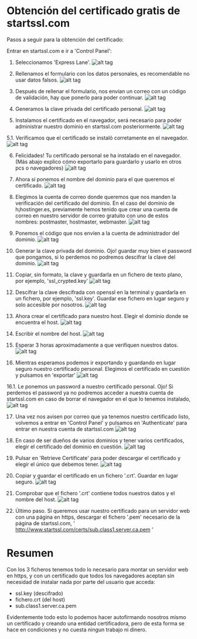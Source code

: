 # Obtención del certificado gratis de startssl.com

Pasos a seguir para la obtención del certificado:

Entrar en startssl.com e ir a 'Control Panel':

1. Seleccionamos 'Express Lane'.
![alt tag](images/1.png?raw_true "Entrar en Control Panel")

2. Rellenamos el formulario con los datos personales, es recomendable no usar datos falsos.
![alt tag](images/2.png?raw_true "Rellenar formulario")

3. Después de rellenar el formulario, nos envían un correo con un código de validación, hay que ponerlo para poder continuar.
![alt tag](images/3.png?raw_true "Confirmar con el código recibido")

4. Generamos la clave privada del certificado personal.
![alt tag](images/4.png?raw_true "Generar clave privada")

5. Instalamos el certificado en el navegador, será necesario para poder administrar nuestro dominio en startssl.com posteriormente.
![alt tag](images/5.png?raw_true "Instalar certificado")

5.1. Verificamos que el certificado se instaló corretamente en el navegador.
![alt tag](images/5.1.png?raw_true "Verificar certificado")

6. Felicidades! Tu certificado personal se ha instalado en el navegador. (Más abajo explico cómo exportarlo para guardarlo y usarlo en otros pcs o navegadores)
![alt tag](images/6.png?raw_true "Continuar")

7. Ahora sí ponemos el nombre del dominio para el que queremos el certificado.
![alt tag](images/7.png?raw_true "Poner nombre del dominio")

8. Elegimos la cuenta de correo donde queremos que nos manden la verificación del certificado del dominio.
En el caso del dominio de h¡hostinger.es, previamente hemos tenido que crear una cuenta de correo en nuestro servidor de correo gratuito con uno de estos nombres: postmaster, hostmaster, webmaster.
![alt tag](images/8.png?raw_true "Elegir cuenta de correo del dominio")

9. Ponemos el código que nos envíen a la cuenta de administrador del dominio.
![alt tag](images/9.png?raw_true "Escribir código de activación el el fromulario")

10. Generar la clave privada del dominio. Ojo! guardar muy bien el password que pongamos, si lo perdemos no podremos descifrar la clave del dominio.
![alt tag](images/10.png?raw_true "Generar clave privada del dominio")

11. Copiar, sin formato, la clave y guardarla en un fichero de texto plano, por ejemplo, 'ssl_crypted.key'
![alt tag](images/11.png?raw_true "Copiar y guardar clave cifrada")

12. Descifrar la clave descifrada con openssl en la terminal y guardarla en un fichero, por ejemplo, 'ssl.key'. Guardar ese fichero en lugar seguro y solo accesible por nosotros.
![alt tag](images/12.png?raw_true "Descifrar y guardar clave en un fichero.")

13. Ahora crear el certificado para nuestro host. Elegir el dominio donde se encuentra el host.
![alt tag](images/13.png?raw_true "Elegir el dominio")

14. Escribir el nombre del host.
![alt tag](images/14.png?raw_true "Escribir nombre del host")

15. Esperar 3 horas aproximadamente a que verifiquen nuestros datos.
![alt tag](images/15.png?raw_true "Esperar pacientemente")

16. Mientras esperamos podemos ir exportando y guardando en lugar seguro nuestro certificado personal. Elegimos el certificado en cuestión y pulsamos en 'exportar'
![alt tag](images/16.png?raw_true "Seleccionar certificado personal y exportarlo")

16.1. Le ponemos un password a nuestro certificado personal. Ojo! Si perdemos el password ya no podremos acceder a nuestra cuenta de startssl.com en caso de borrar el navegador en el que lo tenemos instalado,
![alt tag](images/16.1.png?raw_true "Poner contraseña al certificado.")

17. Una vez nos avisen por correo que ya tenemos nuestro certificado listo, volvemos a entrar en 'Control Panel' y pulsamos en 'Authenticate' para entrar en nuestra cuenta de startssl.com
![alt tag](images/17.png?raw_true "Authenticate")

18. En caso de ser dueños de varios dominios y tener varios certificados, elegir el certificado del dominio en cuestión.
![alt tag](images/17.1.png?raw_true "Elegir certificado")

19. Pulsar en 'Retrieve Certificate' para poder descargar el certificado y elegir el único que debemos tener.
![alt tag](images/18.png?raw_true "Descargar certificado")

20. Copiar y guardar el certificado en un fichero '.crt'. Guardar en lugar seguro.
![alt tag](images/19.png?raw_true "Guardar certificado")

21. Comprobar que el fichero '.crt' contiene todos nuestros datos y el nombre del host.
![alt tag](images/19.1.png?raw_true "Guardar certificado")

22. Último paso. Si queremos usar nuestro certificado para un servidor web con una página en https, descargar el fichero '.pem' necesario de la página de startssl.com, ' http://www.startssl.com/certs/sub.class1.server.ca.pem '

# Resumen

Con los 3 ficheros tenemos todo lo necesario para montar un servidor web en https, y con un certificado que todos los navegadores aceptan sin necesidad de instalar nada por parte del usuario que acceda:
- ssl.key   (descifrado)
- fichero.crt (del host)
- sub.class1.server.ca.pem

Evidentemente todo esto lo podemos hacer autofirmando nosotros mismo un certificado y creando una entidad certificadora, pero de esta forma se hace en condiciones y no cuesta ningun trabajo ni dinero.

